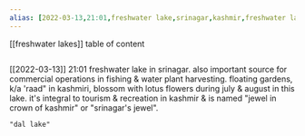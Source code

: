 ```yaml
---
alias: [2022-03-13,21:01,freshwater lake,srinagar,kashmir,freshwater lake,,,,,,,]
---
```

[[freshwater lakes]]
table of content
```toc
```

[[2022-03-13]] 21:01
freshwater lake in srinagar.
also important source for commercial operations in fishing & water plant harvesting.
floating gardens, k/a 'raad" in kashmiri, blossom with lotus flowers during july & august in this lake.
it's integral to tourism & recreation in kashmir & is named "jewel in crown of kashmir" or "srinagar's jewel".
```query
"dal lake"
```